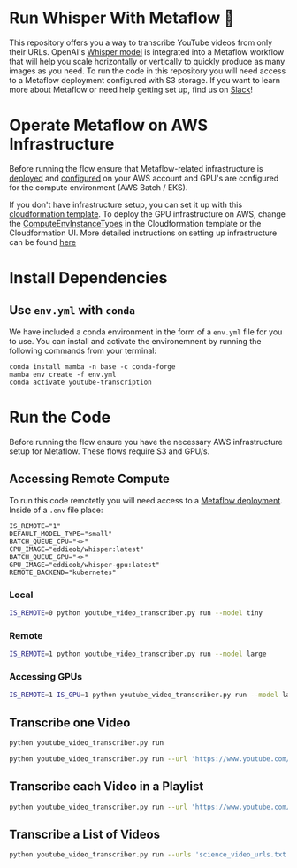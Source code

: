 # Run Whisper With Metaflow 👋

This repository offers you a way to transcribe YouTube videos from only their URLs. 
OpenAI's [Whisper model](https://github.com/openai/whisper) is integrated into a Metaflow workflow that will help you scale horizontally or vertically to quickly produce as many images as you need. To run the code in this repository you will need access to a Metaflow deployment configured with S3 storage. If you want to learn more about Metaflow or need help getting set up, find us on [Slack](http://slack.outerbounds.co/)!

# Operate Metaflow on AWS Infrastructure
Before running the flow ensure that Metaflow-related infrastructure is [deployed](https://outerbounds.com/docs/aws-deployment-guide/) and [configured](https://outerbounds.com/docs/configure-metaflow/) on your AWS account and GPU's are configured for the compute environment (AWS Batch / EKS). 

If you don't have infrastructure setup, you can set it up with this [cloudformation template](https://github.com/outerbounds/metaflow-tools/blob/master/aws/cloudformation/metaflow-cfn-template.yml). To deploy the GPU infrastructure on AWS, change the [ComputeEnvInstanceTypes](https://github.com/outerbounds/metaflow-tools/blob/d0da1fa4f9aa6845f8091d06a1b7a99962986c98/aws/cloudformation/metaflow-cfn-template.yml#L42) in the Cloudformation template or the Cloudformation UI. More detailed instructions on setting up infrastructure can be found [here](https://outerbounds.com/docs/cloudformation/)


# Install Dependencies

## Use `env.yml` with `conda`

We have included a conda environment in the form of a `env.yml` file for you to use. You can install and activate the environemnent by running the following commands from your terminal:
```
conda install mamba -n base -c conda-forge
mamba env create -f env.yml
conda activate youtube-transcription
```

# Run the Code
Before running the flow ensure you have the necessary AWS infrastructure setup for Metaflow. These flows require S3 and GPU/s.

## Accessing Remote Compute

To run this code remotetly you will need access to a [Metaflow deployment](#operate-metaflow-on-aws-infrastructure). Inside of a `.env` file place:

```.env
IS_REMOTE="1"
DEFAULT_MODEL_TYPE="small"
BATCH_QUEUE_CPU="<>"
CPU_IMAGE="eddieob/whisper:latest"
BATCH_QUEUE_GPU="<>"
GPU_IMAGE="eddieob/whisper-gpu:latest"
REMOTE_BACKEND="kubernetes"
```

### Local
```sh
IS_REMOTE=0 python youtube_video_transcriber.py run --model tiny
```

### Remote
```sh
IS_REMOTE=1 python youtube_video_transcriber.py run --model large
```

### Accessing GPUs
```sh
IS_REMOTE=1 IS_GPU=1 python youtube_video_transcriber.py run --model large
```

## Transcribe one Video
```sh
python youtube_video_transcriber.py run
```

```sh
python youtube_video_transcriber.py run --url 'https://www.youtube.com/watch?v=OH0Y_DUZu4Y'
```

## Transcribe each Video in a Playlist
```sh
python youtube_video_transcriber.py run --url 'https://www.youtube.com/playlist?list=PLUsOvkBBnJBc1fcDQEOPJ77pMcE4CnNxc'
```

## Transcribe a List of Videos
```sh
python youtube_video_transcriber.py run --urls 'science_video_urls.txt'
```